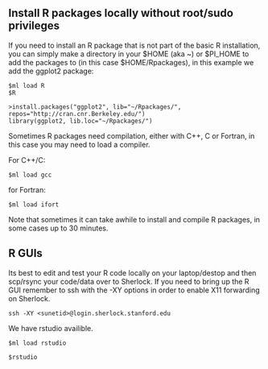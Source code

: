 ## Install R packages locally without root/sudo privileges

If you need to install an R package that is not part of the basic R installation, you can simply make a directory 
in your $HOME (aka ~) or $PI_HOME to add the packages to (in this case $HOME/Rpackages), in this example we add the ggplot2 package:

```$mkdir ~/Rpackages
$ml load R
$R

>install.packages("ggplot2", lib="~/Rpackages/", repos="http://cran.cnr.Berkeley.edu/")
library(ggplot2, lib.loc="~/Rpackages/")
```
Sometimes R packages need compilation, either with C++, C or Fortran, in this case you may need to load a compiler.

For C++/C:
```
$ml load gcc
```
for Fortran:
```
$ml load ifort
```
Note that sometimes it can take awhile to install and compile R packages, in some cases up to 30 minutes.
## R GUIs

Its best to edit and test your R code locally on your laptop/destop and then scp/rsync your code/data over to Sherlock. If you need to bring up the R GUI remember to ssh with the -XY options in order to enable X11 forwarding on Sherlock.

```
ssh -XY <sunetid>@login.sherlock.stanford.edu
```

We have rstudio availible.

```
$ml load rstudio

$rstudio
```
